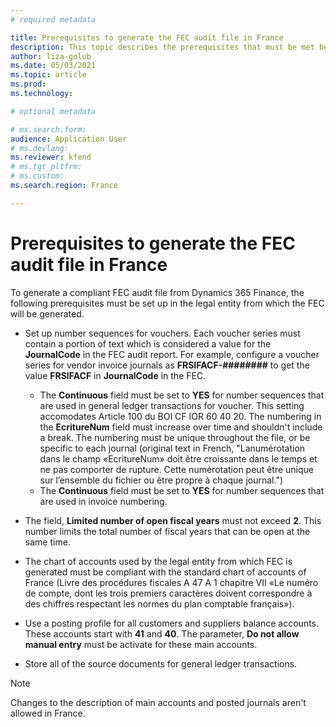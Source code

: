 ```yaml
---
# required metadata

title: Prerequisites to generate the FEC audit file in France
description: This topic describes the prerequisites that must be met before you can generate the FEC compliant audit file in France.
author: liza-golub
ms.date: 05/03/2021
ms.topic: article
ms.prod: 
ms.technology: 

# optional metadata

# ms.search.form: 
audience: Application User
# ms.devlang: 
ms.reviewer: kfend
# ms.tgt_pltfrm: 
# ms.custom:
ms.search.region: France

---
```


# Prerequisites to generate the FEC audit file in France

To generate a compliant FEC audit file from Dynamics 365 Finance, the following prerequisites must be set up in the legal entity from which the FEC will be generated.

- Set up number sequences for vouchers. Each voucher series must contain a portion of text which is considered a value for the **JournalCode** in the FEC audit report. For example, configure a voucher series for vendor invoice journals as **FRSIFACF-########** to get the value **FRSIFACF** in **JournalCode** in the FEC.

    - The **Continuous** field must be set to **YES** for number sequences that are used in general ledger transactions for voucher. This setting accomodates Article 100 du BOI CF IOR 60 40 20. The numbering in the **EcritureNum** field must increase over time and shouldn't include a break. The numbering must be unique throughout the file, or be specific to each journal (original text in French, "Lanumérotation dans le champ «EcritureNum» doit être croissante dans le temps et ne pas comporter de rupture. Cette numérotation peut être unique sur l’ensemble du fichier ou être propre à chaque journal.")
    - The **Continuous** field must be  set to **YES** for number sequences that are used in invoice numbering.

- The field, **Limited number of open fiscal years** must not exceed **2**. This number limits the total number of fiscal years that can be open at the same time.
- The chart of accounts used by the legal entity from which FEC is generated must be compliant with the standard chart of accounts of France (Livre des procédures fiscales A 47 A 1 chapitre VII «Le numéro de compte, dont les trois premiers caractères doivent correspondre à des chiffres respectant les normes du plan comptable français»).
- Use a posting profile for all customers and suppliers balance accounts. These accounts start with **41** and **40**. The parameter, **Do not allow manual entry** must be activate for these main accounts.
- Store all of the source documents for general ledger transactions. 

> [!NOTE]
> Changes to the description of main accounts and posted journals aren't allowed in France.

